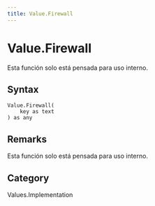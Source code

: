 ```yaml
---
title: Value.Firewall
---
```


# Value.Firewall


Esta función solo está pensada para uso interno.


## Syntax

```powerquery
Value.Firewall(
    key as text
) as any
```


## Remarks

Esta función solo está pensada para uso interno.



## Category
Values.Implementation

